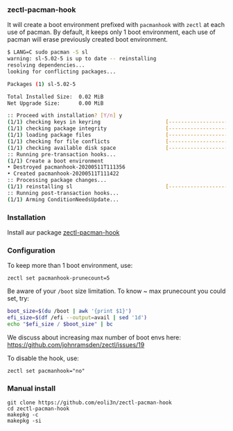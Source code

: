 ### zectl-pacman-hook

It will create a boot environment prefixed with ``pacmanhook`` with ``zectl`` at each use of pacman. By default, it keeps only 1 boot environment, each use of pacman will erase previously created boot environment.

```bash
$ LANG=C sudo pacman -S sl
warning: sl-5.02-5 is up to date -- reinstalling
resolving dependencies...
looking for conflicting packages...

Packages (1) sl-5.02-5

Total Installed Size:  0.02 MiB
Net Upgrade Size:      0.00 MiB

:: Proceed with installation? [Y/n] y
(1/1) checking keys in keyring                     [------------------------] 100%
(1/1) checking package integrity                   [------------------------] 100%
(1/1) loading package files                        [------------------------] 100%
(1/1) checking for file conflicts                  [------------------------] 100%
(1/1) checking available disk space                [------------------------] 100%
:: Running pre-transaction hooks...
(1/1) Create a boot environment
• Destroyed pacmanhook-20200511T111356
• Created pacmanhook-20200511T111422
:: Processing package changes...
(1/1) reinstalling sl                              [------------------------] 100%
:: Running post-transaction hooks...
(1/1) Arming ConditionNeedsUpdate...
```

### Installation

Install aur package [zectl-pacman-hook]()

### Configuration

To keep more than 1 boot environment, use:
```
zectl set pacmanhook-prunecount=5
```

Be aware of your ``/boot`` size limitation.
To know ~ max prunecount you could set, try:
```bash
boot_size=$(du /boot | awk '{print $1}')
efi_size=$(df /efi --output=avail | sed '1d')
echo "$efi_size / $boot_size" | bc
```

We discuss about increasing max number of boot envs here:
https://github.com/johnramsden/zectl/issues/19

To disable the hook, use:
```
zectl set pacmanhook="no"
```

### Manual install
```
git clone https://github.com/eoli3n/zectl-pacman-hook
cd zectl-pacman-hook
makepkg -c
makepkg -si
```
